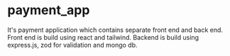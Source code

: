 # payment_app
It's payment application which contains separate front end and back end. Front end is build using react and tailwind. Backend is build using express.js, zod for validation and mongo db.
